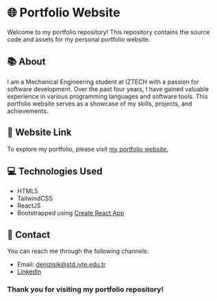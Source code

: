 # 🌐 Portfolio Website

Welcome to my portfolio repository! This repository contains the source code and assets for my personal portfolio website.

## 📚 About

I am a Mechanical Engineering student at IZTECH with a passion for software development. Over the past four years, I have gained valuable experience in various programming languages and software tools. This portfolio website serves as a showcase of my skills, projects, and achievements.

## 🔗 Website Link

To explore my portfolio, please visit [my portfolio website.](https://laurance18.github.io/portfolio/)

## 💻 Technologies Used

- HTML5
- TailwindCSS
- ReactJS
- Bootstrapped using [Create React App](https://github.com/facebook/create-react-app)

## 📧 Contact

You can reach me through the following channels:

- Email: denizisik@std.iyte.edu.tr
- [LinkedIn](https://www.linkedin.com/in/deniz-isik-me/)


### Thank you for visiting my portfolio repository!
